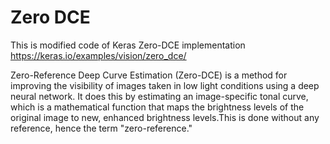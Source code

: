 # Zero DCE
This is modified code of Keras Zero-DCE implementation
https://keras.io/examples/vision/zero_dce/

Zero-Reference Deep Curve Estimation (Zero-DCE) is a method for improving the visibility of images taken in low light conditions using a deep neural network. It does this by estimating an image-specific tonal curve, which is a mathematical function that maps the brightness levels of the original image to new, enhanced brightness levels.This is done without any reference, hence the term "zero-reference."
